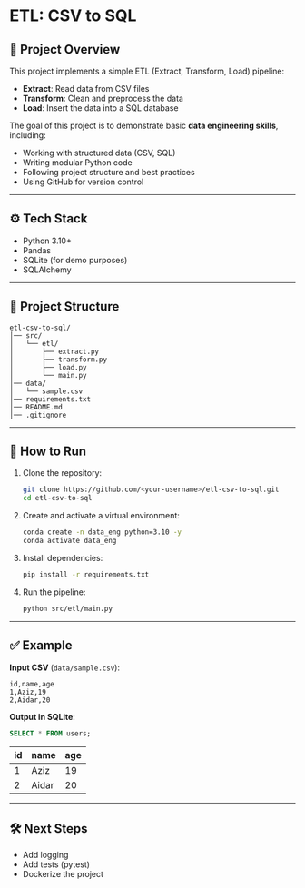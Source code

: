 # ETL: CSV to SQL

## 📌 Project Overview
This project implements a simple ETL (Extract, Transform, Load) pipeline:

- **Extract**: Read data from CSV files  
- **Transform**: Clean and preprocess the data  
- **Load**: Insert the data into a SQL database  

The goal of this project is to demonstrate basic **data engineering skills**, including:

- Working with structured data (CSV, SQL)  
- Writing modular Python code  
- Following project structure and best practices  
- Using GitHub for version control  

---

## ⚙️ Tech Stack
- Python 3.10+  
- Pandas  
- SQLite (for demo purposes)  
- SQLAlchemy  

---

## 📂 Project Structure
```
etl-csv-to-sql/
│── src/
│   └── etl/
│       ├── extract.py
│       ├── transform.py
│       ├── load.py
│       └── main.py
│── data/
│   └── sample.csv
│── requirements.txt
│── README.md
│── .gitignore
```

---

## 🚀 How to Run

1. Clone the repository:
   ```bash
   git clone https://github.com/<your-username>/etl-csv-to-sql.git
   cd etl-csv-to-sql
   ```

2. Create and activate a virtual environment:
   ```bash
   conda create -n data_eng python=3.10 -y
   conda activate data_eng
   ```

3. Install dependencies:
   ```bash
   pip install -r requirements.txt
   ```

4. Run the pipeline:
   ```bash
   python src/etl/main.py
   ```

---

## ✅ Example

**Input CSV** (`data/sample.csv`):
```csv
id,name,age
1,Aziz,19
2,Aidar,20
```

**Output in SQLite**:
```sql
SELECT * FROM users;
```

| id | name  | age |
|----|-------|-----|
| 1  | Aziz  | 19  |
| 2  | Aidar | 20  |

---

## 🛠️ Next Steps
- Add logging  
- Add tests (pytest)  
- Dockerize the project  
